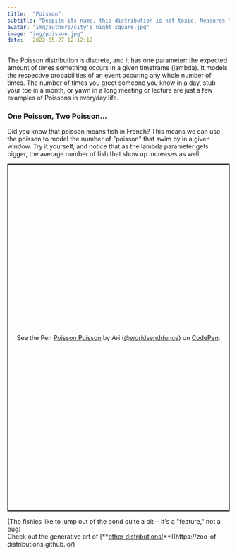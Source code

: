 ```yaml
---
title:  "Poisson"
subtitle: "Despite its name, this distribution is not toxic. Measures the amount of times something occurs within a given period."
avatar: "img/authors/city's_night_square.jpg"
image: "img/poisson.jpg"
date:   2022-05-27 12:12:12
---
```

The Poisson distribution is discrete, and it has one parameter: the expected amount of times something occurs in a given timeframe (lambda). It models the respective probabilities of an event occuring any whole number of times. The number of times you greet someone you know in a day, stub your toe in a month, or yawn in a long meeting or lecture are just a few examples of Poissons in everyday life.
### One Poisson, Two Poisson...
Did you know that poisson means fish in French? This means we can use the poisson to model the number of "poisson" that swim by in a given window. Try it yourself, and notice that as the lambda parameter gets bigger, the average number of fish that show up increases as well:
<p class="codepen" data-height="787" data-theme-id="dark" data-default-tab="result" data-slug-hash="qBxjdgW" data-user="worldsenddunce" style="height: 787px; box-sizing: border-box; display: flex; align-items: center; justify-content: center; border: 2px solid; margin: 1em 0; padding: 1em;">
  <span>See the Pen <a href="https://codepen.io/worldsenddunce/pen/qBxjdgW">
  Poisson Poisson</a> by Ari (<a href="https://codepen.io/worldsenddunce">@worldsenddunce</a>)
  on <a href="https://codepen.io">CodePen</a>.</span>
</p>
<script async src="https://cpwebassets.codepen.io/assets/embed/ei.js"></script>
(The fishies like to jump out of the pond quite a bit-- it's a "feature," not a bug)
<br>
Check out the generative art of [**<ins>other distributions!</ins>**](https://zoo-of-distributions.github.io/)
